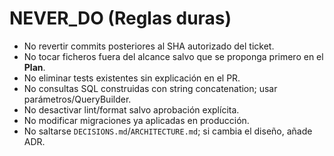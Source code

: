 # NEVER_DO (Reglas duras)
- No revertir commits posteriores al SHA autorizado del ticket.
- No tocar ficheros fuera del alcance salvo que se proponga primero en el **Plan**.
- No eliminar tests existentes sin explicación en el PR.
- No consultas SQL construidas con string concatenation; usar parámetros/QueryBuilder.
- No desactivar lint/format salvo aprobación explícita.
- No modificar migraciones ya aplicadas en producción.
- No saltarse `DECISIONS.md`/`ARCHITECTURE.md`; si cambia el diseño, añade ADR.
